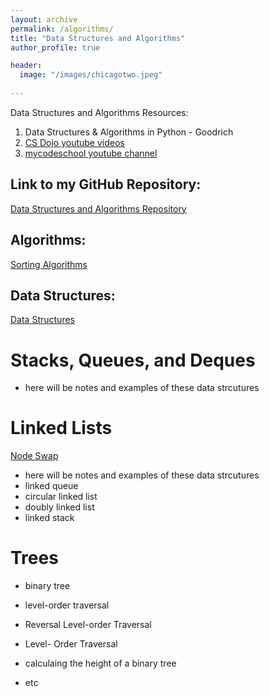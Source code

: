 ```yaml
---
layout: archive
permalink: /algorithms/
title: "Data Structures and Algorithms"
author_profile: true

header:
  image: "/images/chicagotwo.jpeg"
  
---
```


Data Structures and Algorithms Resources:

1. Data Structures & Algorithms in Python - Goodrich
2. [CS Dojo youtube videos](https://www.youtube.com/playlist?list=PLBZBJbE_rGRV8D7XZ08LK6z-4zPoWzu5H)
3. [mycodeschool youtube channel](https://www.youtube.com/user/mycodeschool)


## Link to my GitHub Repository:

[Data Structures and Algorithms Repository](https://github.com/devinpowers/algorithms)

## Algorithms:

[Sorting Algorithms](https://devintheengineer.com/algorithms/sorting)
 


## Data Structures:

[Data Structures](https://devintheengineer.com/algorithms/data_structures)

# Stacks, Queues, and Deques
- here will be notes and examples of these data strcutures

# Linked Lists

[Node Swap](https://devintheengineer.com/algorithms/node_swap)

- here will be notes and examples of these data strcutures
- linked queue
- circular linked list
- doubly linked list
- linked stack

# Trees
- binary tree 

- level-order traversal
- Reversal Level-order Traversal
- Level- Order Traversal
- calculaing the height of a binary tree
- etc





